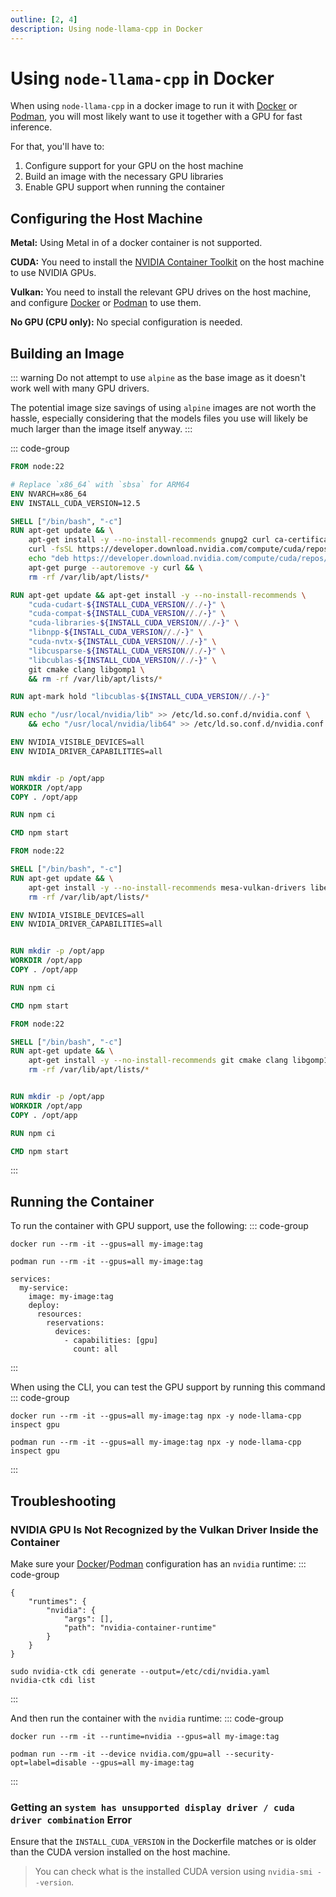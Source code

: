 ```yaml
---
outline: [2, 4]
description: Using node-llama-cpp in Docker
---
```

# Using `node-llama-cpp` in Docker
When using `node-llama-cpp` in a docker image to run it with [Docker](https://www.docker.com) or [Podman](https://podman.io), you will most likely want to use it together with a GPU for fast inference.

For that, you'll have to:
1. Configure support for your GPU on the host machine
2. Build an image with the necessary GPU libraries
3. Enable GPU support when running the container

## Configuring the Host Machine
**Metal:** Using Metal in of a docker container is not supported.

**CUDA:** You need to install the [NVIDIA Container Toolkit](https://docs.nvidia.com/datacenter/cloud-native/container-toolkit/latest/install-guide.html#installation) on the host machine to use NVIDIA GPUs.

**Vulkan:** You need to install the relevant GPU drives on the host machine, and configure [Docker](https://www.docker.com) or [Podman](https://podman.io) to use them.

**No GPU (CPU only):** No special configuration is needed.

## Building an Image
::: warning
Do not attempt to use `alpine` as the base image as it doesn't work well with many GPU drivers.

The potential image size savings of using `alpine` images are not worth the hassle,
especially considering that the models files you use will likely be much larger than the image itself anyway.
:::


::: code-group
```Dockerfile [CUDA]
FROM node:22

# Replace `x86_64` with `sbsa` for ARM64
ENV NVARCH=x86_64
ENV INSTALL_CUDA_VERSION=12.5

SHELL ["/bin/bash", "-c"]
RUN apt-get update && \
    apt-get install -y --no-install-recommends gnupg2 curl ca-certificates && \
    curl -fsSL https://developer.download.nvidia.com/compute/cuda/repos/ubuntu2404/${NVARCH}/3bf863cc.pub | apt-key add - && \
    echo "deb https://developer.download.nvidia.com/compute/cuda/repos/ubuntu2404/${NVARCH} /" > /etc/apt/sources.list.d/cuda.list && \
    apt-get purge --autoremove -y curl && \
    rm -rf /var/lib/apt/lists/*

RUN apt-get update && apt-get install -y --no-install-recommends \
    "cuda-cudart-${INSTALL_CUDA_VERSION//./-}" \
    "cuda-compat-${INSTALL_CUDA_VERSION//./-}" \
    "cuda-libraries-${INSTALL_CUDA_VERSION//./-}" \
    "libnpp-${INSTALL_CUDA_VERSION//./-}" \
    "cuda-nvtx-${INSTALL_CUDA_VERSION//./-}" \
    "libcusparse-${INSTALL_CUDA_VERSION//./-}" \
    "libcublas-${INSTALL_CUDA_VERSION//./-}" \
    git cmake clang libgomp1 \
    && rm -rf /var/lib/apt/lists/*

RUN apt-mark hold "libcublas-${INSTALL_CUDA_VERSION//./-}"

RUN echo "/usr/local/nvidia/lib" >> /etc/ld.so.conf.d/nvidia.conf \
    && echo "/usr/local/nvidia/lib64" >> /etc/ld.so.conf.d/nvidia.conf

ENV NVIDIA_VISIBLE_DEVICES=all
ENV NVIDIA_DRIVER_CAPABILITIES=all


RUN mkdir -p /opt/app
WORKDIR /opt/app
COPY . /opt/app

RUN npm ci

CMD npm start
```
```Dockerfile [Vulkan]
FROM node:22

SHELL ["/bin/bash", "-c"]
RUN apt-get update && \
    apt-get install -y --no-install-recommends mesa-vulkan-drivers libegl1 git cmake clang libgomp1 && \
    rm -rf /var/lib/apt/lists/*

ENV NVIDIA_VISIBLE_DEVICES=all
ENV NVIDIA_DRIVER_CAPABILITIES=all


RUN mkdir -p /opt/app
WORKDIR /opt/app
COPY . /opt/app

RUN npm ci

CMD npm start
```
```Dockerfile [No GPU <span style="opacity: 0.4">(CPU only)</span>]
FROM node:22

SHELL ["/bin/bash", "-c"]
RUN apt-get update && \
    apt-get install -y --no-install-recommends git cmake clang libgomp1 && \
    rm -rf /var/lib/apt/lists/*


RUN mkdir -p /opt/app
WORKDIR /opt/app
COPY . /opt/app

RUN npm ci

CMD npm start
```
:::

## Running the Container
To run the container with GPU support, use the following:
::: code-group
```shell[<code>docker</code> CLI]
docker run --rm -it --gpus=all my-image:tag
```
```shell[<code>podman</code> CLI]
podman run --rm -it --gpus=all my-image:tag
```
```yaml[<code>docker-compose.yml</code>]
services:
  my-service:
    image: my-image:tag
    deploy:
      resources:
        reservations:
          devices:
            - capabilities: [gpu]
              count: all
```
:::

When using the CLI, you can test the GPU support by running this command
::: code-group
```shell[<code>docker</code> CLI]
docker run --rm -it --gpus=all my-image:tag npx -y node-llama-cpp inspect gpu
```
```shell[<code>podman</code> CLI]
podman run --rm -it --gpus=all my-image:tag npx -y node-llama-cpp inspect gpu
```
:::

## Troubleshooting
### NVIDIA GPU Is Not Recognized by the Vulkan Driver Inside the Container
Make sure your [Docker](https://www.docker.com)/[Podman](https://podman.io) configuration has an `nvidia` runtime:
::: code-group
```json[Docker <code>/etc/docker/daemon.json</code>]
{
    "runtimes": {
        "nvidia": {
            "args": [],
            "path": "nvidia-container-runtime"
        }
    }
}
```
```shell[Podman]
sudo nvidia-ctk cdi generate --output=/etc/cdi/nvidia.yaml
nvidia-ctk cdi list
```
:::

And then run the container with the `nvidia` runtime:
::: code-group
```shell[<code>docker</code> CLI]
docker run --rm -it --runtime=nvidia --gpus=all my-image:tag
```
```shell[<code>podman</code> CLI]
podman run --rm -it --device nvidia.com/gpu=all --security-opt=label=disable --gpus=all my-image:tag
```
:::

### Getting an `system has unsupported display driver / cuda driver combination` Error
Ensure that the `INSTALL_CUDA_VERSION` in the Dockerfile matches
or is older than the CUDA version installed on the host machine.

> You can check what is the installed CUDA version using `nvidia-smi --version`.
